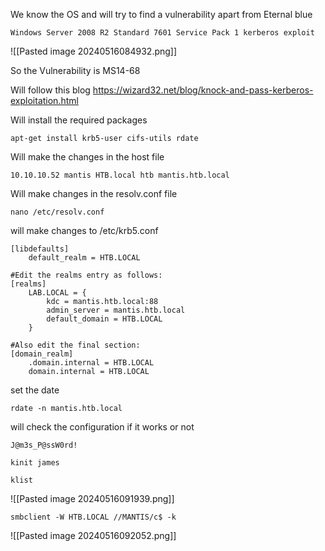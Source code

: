 
We know the OS and will try to find a vulnerability apart from Eternal blue
```
Windows Server 2008 R2 Standard 7601 Service Pack 1 kerberos exploit
```
![[Pasted image 20240516084932.png]]

So the Vulnerability is MS14-68

Will follow this blog 
https://wizard32.net/blog/knock-and-pass-kerberos-exploitation.html


Will install the required packages
```
apt-get install krb5-user cifs-utils rdate
```


Will make the changes in the host file
```
10.10.10.52 mantis HTB.local htb mantis.htb.local 
```


Will make changes in the resolv.conf file
```
nano /etc/resolv.conf
```

will make changes to /etc/krb5.conf
```
[libdefaults]
    default_realm = HTB.LOCAL
  
#Edit the realms entry as follows:
[realms]
    LAB.LOCAL = {
        kdc = mantis.htb.local:88
        admin_server = mantis.htb.local
        default_domain = HTB.LOCAL
    }
  
#Also edit the final section:
[domain_realm]
    .domain.internal = HTB.LOCAL
    domain.internal = HTB.LOCAL

```


set the date
```
rdate -n mantis.htb.local
```

will check the configuration if it works or not
```
J@m3s_P@ssW0rd!
```


```
kinit james
```

```
klist
```
![[Pasted image 20240516091939.png]]


```
smbclient -W HTB.LOCAL //MANTIS/c$ -k
```
![[Pasted image 20240516092052.png]]

